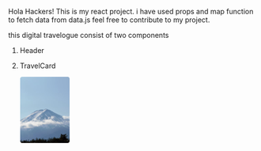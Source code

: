 Hola Hackers!
This is my react project.
i have used props and map function to fetch data from data.js
feel free to contribute to my project. 

this digital travelogue consist of two components
1. Header
2. TravelCard
   
   <img src="public/images/Rectangle 77.png" width="100" />
